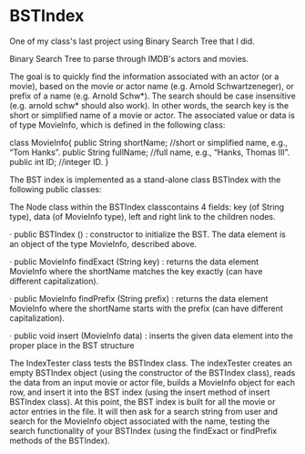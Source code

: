 BSTIndex
========
One of my class's last project using Binary Search Tree that I did.

Binary Search Tree to parse through IMDB's actors and movies.

The goal is to quickly find the information associated with an actor (or a movie), based on the movie or
actor name (e.g. Arnold Schwartzeneger), or prefix of a name (e.g. Arnold Schw*). The search should be
case insensitive (e.g. arnold schw* should also work). In other words, the search key is the short or
simplified name of a movie or actor. The associated value or data is of type MovieInfo, which is defined in
the following class:

class MovieInfo{
 public String shortName; //short or simplified name, e.g., “Tom Hanks”.
 public String fullName; //full name, e.g., “Hanks, Thomas III”.
 public int ID; //integer ID.
}

The BST index is implemented as a stand-alone class BSTIndex with the following public classes:

The Node class within the BSTIndex classcontains 4 fields: 
key (of String type), 
data (of MovieInfo type), 
left and right link to the children nodes. 

· public BSTIndex () : constructor to initialize the BST. The data element is an object of the type
MovieInfo, described above.

· public MovieInfo findExact (String key) : returns the data element MovieInfo where the shortName
matches the key exactly (can have different capitalization).

· public MovieInfo findPrefix (String prefix) : returns the data element MovieInfo where the shortName
starts with the prefix (can have different capitalization).

· public void insert (MovieInfo data) : inserts the given data element into the proper place in the BST
structure

The IndexTester class tests the BSTIndex class. The indexTester creates an empty
BSTIndex object (using the constructor of the BSTIndex class), reads the data from an input movie or
actor file, builds a MovieInfo object for each row, and insert it into the BST index (using the insert method
of insert BSTIndex class). At this point, the BST index is built for all the movie or actor entries in the file.
It will then ask for a search string from user and search for the MovieInfo object associated with the name,
testing the search functionality of your BSTIndex (using the findExact or findPrefix methods of the
BSTIndex).
